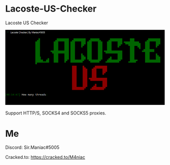 # Lacoste-US-Checker
Lacoste US Checker

![](Images/Screenshot_4.png)

Support HTTP/S, SOCKS4 and SOCKS5 proxies.
# Me

Discord: Sir.Maniac#5005

Cracked.to: https://cracked.to/M4niac
